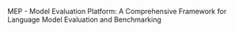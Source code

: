 MEP - Model Evaluation Platform: A Comprehensive Framework for Language Model Evaluation and Benchmarking
